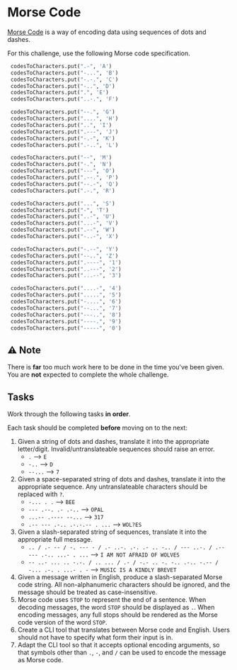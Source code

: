 # Morse Code

[Morse Code](https://en.wikipedia.org/wiki/Morse_code) is a way of encoding data using sequences of dots and dashes.

For this challenge, use the following Morse code specification.

```py
 codesToCharacters.put(".-", 'A')
 codesToCharacters.put("-...", 'B')
 codesToCharacters.put("-.-.", 'C')
 codesToCharacters.put("-..", 'D')
 codesToCharacters.put(".", 'E')
 codesToCharacters.put("..-.", 'F')

 codesToCharacters.put("--.", 'G')
 codesToCharacters.put("....", 'H')
 codesToCharacters.put("..", 'I')
 codesToCharacters.put(".---", 'J')
 codesToCharacters.put("-.-", 'K')
 codesToCharacters.put(".-..", 'L')

 codesToCharacters.put("--", 'M')
 codesToCharacters.put("-.", 'N')
 codesToCharacters.put("---", 'O')
 codesToCharacters.put(".--.", 'P')
 codesToCharacters.put("--.-", 'Q')
 codesToCharacters.put(".-.", 'R')

 codesToCharacters.put("...", 'S')
 codesToCharacters.put("-", 'T')
 codesToCharacters.put("..-", 'U')
 codesToCharacters.put("...-", 'V')
 codesToCharacters.put(".--", 'W')
 codesToCharacters.put("-..-", 'X')

 codesToCharacters.put("-.--", 'Y')
 codesToCharacters.put("--..", 'Z')
 codesToCharacters.put(".----", '1')
 codesToCharacters.put("..---", '2')
 codesToCharacters.put("...--", '3')

 codesToCharacters.put("....-", '4')
 codesToCharacters.put(".....", '5')
 codesToCharacters.put("-....", '6')
 codesToCharacters.put("--...", '7')
 codesToCharacters.put("---..", '8')
 codesToCharacters.put("----.", '9')
 codesToCharacters.put("-----", '0')
```

## ⚠️ Note

There is **far** too much work here to be done in the time you've been given. You are **not** expected to complete the whole challenge. 

## Tasks

Work through the following tasks **in order**. 

Each task should be completed **before** moving on to the next:

1. Given a string of dots and dashes, translate it into the appropriate letter/digit. Invalid/untranslateable sequences should raise an error.
    - `.` --> `E`
    - `-..` --> `D`
    - `--...` --> `7`
2. Given a space-separated string of dots and dashes, translate it into the appropriate sequence. Any untranslateable characters should be replaced with `?`.
    - `-... . .` --> `BEE`
    - `--- .--. .- .-..` --> `OPAL`
    - `...-- .---- --...` --> `317`
    - `.-- --- .-.. .-.-.-- . ...` --> `WOL?ES`
3. Given a slash-separated string of sequences, translate it into the appropriate full message.
    - `.. / .- -- / -. --- - / .- ..-. .-. .- .. -.. / --- ..-. / .-- --- .-.. ...- . ...` --> `I AM NOT AFRAID OF WOLVES`
    - `-- ..- ... .. -.-. / .. ... / .- / -.- .. -. -.. .-.. -.-- / -... .-. . ...- . -` --> `MUSIC IS A KINDLY BREVET`
4. Given a message written in English, produce a slash-separated Morse code string. All non-alphanumeric characters should be ignored, and the message should be treated as case-insensitive.
5. Morse code uses `STOP` to represent the end of a sentence. When decoding messages, the word `STOP` should be displayed as `.`. When encoding messages, any full stops should be rendered as the Morse code version of the word `STOP`.
6. Create a CLI tool that translates between Morse code and English. Users should not have to specify what form their input is in.
7. Adapt the CLI tool so that it accepts optional encoding arguments, so that symbols other than `.`, `-`, and `/` can be used to encode the message as Morse code.

